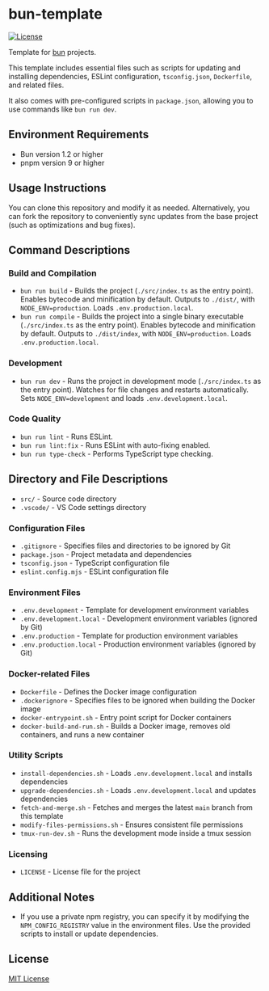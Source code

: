# bun-template

[![License][license-src]][license-href]

Template for [bun](https://bun.sh) projects.

This template includes essential files such as scripts for updating and installing dependencies, ESLint configuration, `tsconfig.json`, `Dockerfile`, and related files.

It also comes with pre-configured scripts in `package.json`, allowing you to use commands like `bun run dev`.

## Environment Requirements

- Bun version 1.2 or higher
- pnpm version 9 or higher

## Usage Instructions

You can clone this repository and modify it as needed. Alternatively, you can fork the repository to conveniently sync updates from the base project (such as optimizations and bug fixes).

## Command Descriptions

### Build and Compilation

- `bun run build` - Builds the project (`./src/index.ts` as the entry point). Enables bytecode and minification by default. Outputs to `./dist/`, with `NODE_ENV=production`. Loads `.env.production.local`.
- `bun run compile` - Builds the project into a single binary executable (`./src/index.ts` as the entry point). Enables bytecode and minification by default. Outputs to `./dist/index`, with `NODE_ENV=production`. Loads `.env.production.local`.

### Development

- `bun run dev` - Runs the project in development mode (`./src/index.ts` as the entry point). Watches for file changes and restarts automatically. Sets `NODE_ENV=development` and loads `.env.development.local`.

### Code Quality

- `bun run lint` - Runs ESLint.
- `bun run lint:fix` - Runs ESLint with auto-fixing enabled.
- `bun run type-check` - Performs TypeScript type checking.

## Directory and File Descriptions

- `src/` - Source code directory
- `.vscode/` - VS Code settings directory

### Configuration Files

- `.gitignore` - Specifies files and directories to be ignored by Git
- `package.json` - Project metadata and dependencies
- `tsconfig.json` - TypeScript configuration file
- `eslint.config.mjs` - ESLint configuration file

### Environment Files

- `.env.development` - Template for development environment variables
- `.env.development.local` - Development environment variables (ignored by Git)
- `.env.production` - Template for production environment variables
- `.env.production.local` - Production environment variables (ignored by Git)

### Docker-related Files

- `Dockerfile` - Defines the Docker image configuration
- `.dockerignore` - Specifies files to be ignored when building the Docker image
- `docker-entrypoint.sh` - Entry point script for Docker containers
- `docker-build-and-run.sh` - Builds a Docker image, removes old containers, and runs a new container

### Utility Scripts

- `install-dependencies.sh` - Loads `.env.development.local` and installs dependencies
- `upgrade-dependencies.sh` - Loads `.env.development.local` and updates dependencies
- `fetch-and-merge.sh` - Fetches and merges the latest `main` branch from this template
- `modify-files-permissions.sh` - Ensures consistent file permissions
- `tmux-run-dev.sh` - Runs the development mode inside a tmux session

### Licensing

- `LICENSE` - License file for the project

## Additional Notes

- If you use a private npm registry, you can specify it by modifying the `NPM_CONFIG_REGISTRY` value in the environment files. Use the provided scripts to install or update dependencies.

## License

[MIT License](./LICENSE)

<!-- Badges -->
[license-href]: https://github.com/kiki-kanri/kikiutils-node-classes/blob/main/LICENSE
[license-src]: https://img.shields.io/npm/l/@kikiutils/classes.svg?style=flat&colorA=18181B&colorB=28CF8D

